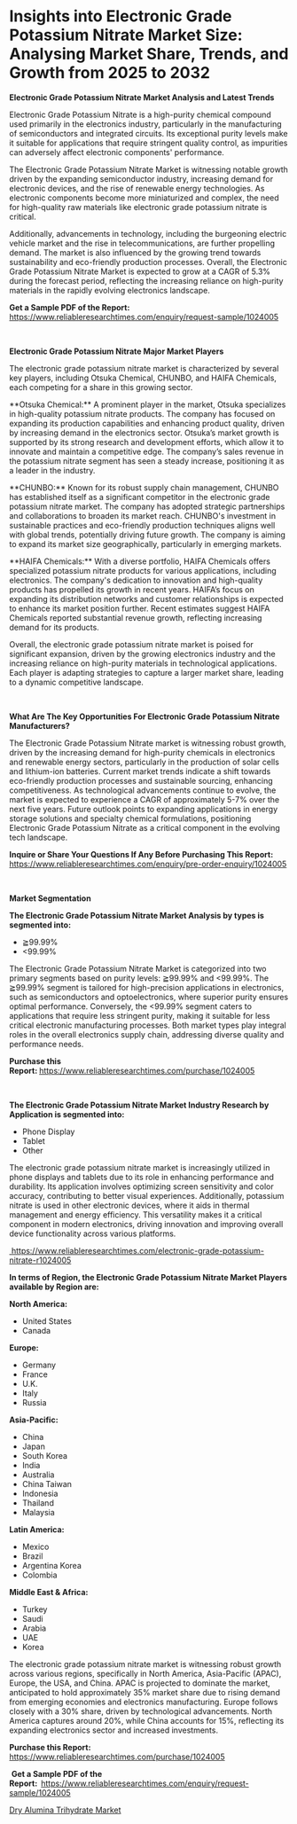 <p><h1>Insights into Electronic Grade Potassium Nitrate Market Size: Analysing Market Share, Trends, and Growth from 2025 to 2032</h1></p><p><strong>Electronic Grade Potassium Nitrate Market Analysis and Latest Trends</strong></p>
<p><p>Electronic Grade Potassium Nitrate is a high-purity chemical compound used primarily in the electronics industry, particularly in the manufacturing of semiconductors and integrated circuits. Its exceptional purity levels make it suitable for applications that require stringent quality control, as impurities can adversely affect electronic components' performance. </p><p>The Electronic Grade Potassium Nitrate Market is witnessing notable growth driven by the expanding semiconductor industry, increasing demand for electronic devices, and the rise of renewable energy technologies. As electronic components become more miniaturized and complex, the need for high-quality raw materials like electronic grade potassium nitrate is critical. </p><p>Additionally, advancements in technology, including the burgeoning electric vehicle market and the rise in telecommunications, are further propelling demand. The market is also influenced by the growing trend towards sustainability and eco-friendly production processes. Overall, the Electronic Grade Potassium Nitrate Market is expected to grow at a CAGR of 5.3% during the forecast period, reflecting the increasing reliance on high-purity materials in the rapidly evolving electronics landscape.</p></p>
<p><strong>Get a Sample PDF of the Report:&nbsp;</strong> <a href="https://www.reliableresearchtimes.com/enquiry/request-sample/1024005?utm_campaign=2714&utm_medium=2&utm_source=Github&utm_content=ia&utm_term=07032025&utm_id=electronic-grade-potassium-nitrate">https://www.reliableresearchtimes.com/enquiry/request-sample/1024005</a></p>
<p>&nbsp;</p>
<p><strong>Electronic Grade Potassium Nitrate Major Market Players</strong></p>
<p><p>The electronic grade potassium nitrate market is characterized by several key players, including Otsuka Chemical, CHUNBO, and HAIFA Chemicals, each competing for a share in this growing sector.</p><p>**Otsuka Chemical:** A prominent player in the market, Otsuka specializes in high-quality potassium nitrate products. The company has focused on expanding its production capabilities and enhancing product quality, driven by increasing demand in the electronics sector. Otsuka’s market growth is supported by its strong research and development efforts, which allow it to innovate and maintain a competitive edge. The company’s sales revenue in the potassium nitrate segment has seen a steady increase, positioning it as a leader in the industry.</p><p>**CHUNBO:** Known for its robust supply chain management, CHUNBO has established itself as a significant competitor in the electronic grade potassium nitrate market. The company has adopted strategic partnerships and collaborations to broaden its market reach. CHUNBO's investment in sustainable practices and eco-friendly production techniques aligns well with global trends, potentially driving future growth. The company is aiming to expand its market size geographically, particularly in emerging markets.</p><p>**HAIFA Chemicals:** With a diverse portfolio, HAIFA Chemicals offers specialized potassium nitrate products for various applications, including electronics. The company's dedication to innovation and high-quality products has propelled its growth in recent years. HAIFA’s focus on expanding its distribution networks and customer relationships is expected to enhance its market position further. Recent estimates suggest HAIFA Chemicals reported substantial revenue growth, reflecting increasing demand for its products.</p><p>Overall, the electronic grade potassium nitrate market is poised for significant expansion, driven by the growing electronics industry and the increasing reliance on high-purity materials in technological applications. Each player is adapting strategies to capture a larger market share, leading to a dynamic competitive landscape.</p></p>
<p>&nbsp;</p>
<p><strong>What Are The Key Opportunities For Electronic Grade Potassium Nitrate Manufacturers?</strong></p>
<p><p>The Electronic Grade Potassium Nitrate market is witnessing robust growth, driven by the increasing demand for high-purity chemicals in electronics and renewable energy sectors, particularly in the production of solar cells and lithium-ion batteries. Current market trends indicate a shift towards eco-friendly production processes and sustainable sourcing, enhancing competitiveness. As technological advancements continue to evolve, the market is expected to experience a CAGR of approximately 5-7% over the next five years. Future outlook points to expanding applications in energy storage solutions and specialty chemical formulations, positioning Electronic Grade Potassium Nitrate as a critical component in the evolving tech landscape.</p></p>
<p><strong>Inquire or Share Your Questions If Any Before Purchasing This Report:</strong> <a href="https://www.reliableresearchtimes.com/enquiry/pre-order-enquiry/1024005?utm_campaign=2714&utm_medium=2&utm_source=Github&utm_content=ia&utm_term=07032025&utm_id=electronic-grade-potassium-nitrate">https://www.reliableresearchtimes.com/enquiry/pre-order-enquiry/1024005</a></p>
<p>&nbsp;</p>
<p><strong>Market Segmentation</strong></p>
<p><strong>The Electronic Grade Potassium Nitrate Market Analysis by types is segmented into:</strong></p>
<p><ul><li>≧99.99%</li><li><99.99%</li></ul></p>
<p><p>The Electronic Grade Potassium Nitrate Market is categorized into two primary segments based on purity levels: ≧99.99% and <99.99%. The ≧99.99% segment is tailored for high-precision applications in electronics, such as semiconductors and optoelectronics, where superior purity ensures optimal performance. Conversely, the <99.99% segment caters to applications that require less stringent purity, making it suitable for less critical electronic manufacturing processes. Both market types play integral roles in the overall electronics supply chain, addressing diverse quality and performance needs.</p></p>
<p><strong>Purchase this Report:&nbsp;</strong><a href="https://www.reliableresearchtimes.com/purchase/1024005?utm_campaign=2714&utm_medium=2&utm_source=Github&utm_content=ia&utm_term=07032025&utm_id=electronic-grade-potassium-nitrate">https://www.reliableresearchtimes.com/purchase/1024005</a></p>
<p>&nbsp;</p>
<p><strong>The Electronic Grade Potassium Nitrate Market Industry Research by Application is segmented into:</strong></p>
<p><ul><li>Phone Display</li><li>Tablet</li><li>Other</li></ul></p>
<p><p>The electronic grade potassium nitrate market is increasingly utilized in phone displays and tablets due to its role in enhancing performance and durability. Its application involves optimizing screen sensitivity and color accuracy, contributing to better visual experiences. Additionally, potassium nitrate is used in other electronic devices, where it aids in thermal management and energy efficiency. This versatility makes it a critical component in modern electronics, driving innovation and improving overall device functionality across various platforms.</p></p>
<p><a href="https://www.reliableresearchtimes.com/electronic-grade-potassium-nitrate-r1024005?utm_campaign=2714&utm_medium=2&utm_source=Github&utm_content=ia&utm_term=07032025&utm_id=electronic-grade-potassium-nitrate">&nbsp;https://www.reliableresearchtimes.com/electronic-grade-potassium-nitrate-r1024005</a></p>
<p><strong>In terms of Region, the Electronic Grade Potassium Nitrate Market Players available by Region are:</strong></p>
<p>
    <p> <strong> North America: </strong>
        <ul>
            <li>United States</li>
            <li>Canada</li>
        </ul>
        </p> 
    <p> <strong> Europe: </strong>
        <ul>
            <li>Germany</li>
            <li>France</li>
            <li>U.K.</li>
            <li>Italy</li>
            <li>Russia</li>
        </ul>
        </p> 
    <p> <strong> Asia-Pacific: </strong>
        <ul>
            <li>China</li>
            <li>Japan</li>
            <li>South Korea</li>
            <li>India</li>
            <li>Australia</li>
            <li>China Taiwan</li>
            <li>Indonesia</li>
            <li>Thailand</li>
            <li>Malaysia</li>
        </ul>
        </p> 
    <p> <strong> Latin America: </strong>
        <ul>
            <li>Mexico</li>
            <li>Brazil</li>
            <li>Argentina Korea</li>
            <li>Colombia</li>
        </ul>
        </p> 
    <p> <strong> Middle East & Africa: </strong>
        <ul>
            <li>Turkey</li>
            <li>Saudi</li>
            <li>Arabia</li>
            <li>UAE</li>
            <li>Korea</li>
        </ul>
    </p>
    </p>
<p><p>The electronic grade potassium nitrate market is witnessing robust growth across various regions, specifically in North America, Asia-Pacific (APAC), Europe, the USA, and China. APAC is projected to dominate the market, anticipated to hold approximately 35% market share due to rising demand from emerging economies and electronics manufacturing. Europe follows closely with a 30% share, driven by technological advancements. North America captures around 20%, while China accounts for 15%, reflecting its expanding electronics sector and increased investments.</p></p>
<p><strong>Purchase this Report: </strong><a href="https://www.reliableresearchtimes.com/purchase/1024005?utm_campaign=2714&utm_medium=2&utm_source=Github&utm_content=ia&utm_term=07032025&utm_id=electronic-grade-potassium-nitrate">https://www.reliableresearchtimes.com/purchase/1024005</a></p>
<p>&nbsp;<strong>Get a Sample PDF of the Report:&nbsp;&nbsp;</strong><a href="https://www.reliableresearchtimes.com/enquiry/request-sample/1024005?utm_campaign=2714&utm_medium=2&utm_source=Github&utm_content=ia&utm_term=07032025&utm_id=electronic-grade-potassium-nitrate">https://www.reliableresearchtimes.com/enquiry/request-sample/1024005</a></p>
<p><strong></strong></p>
<p><p><a href="https://github.com/nabadeneme/Market-Research-Report-List-1/blob/main/dry-alumina-trihydrate-market.md?utm_campaign=2714&utm_medium=2&utm_source=Github&utm_content=ia&utm_term=07032025&utm_id=electronic-grade-potassium-nitrate">Dry Alumina Trihydrate Market</a></p></p>